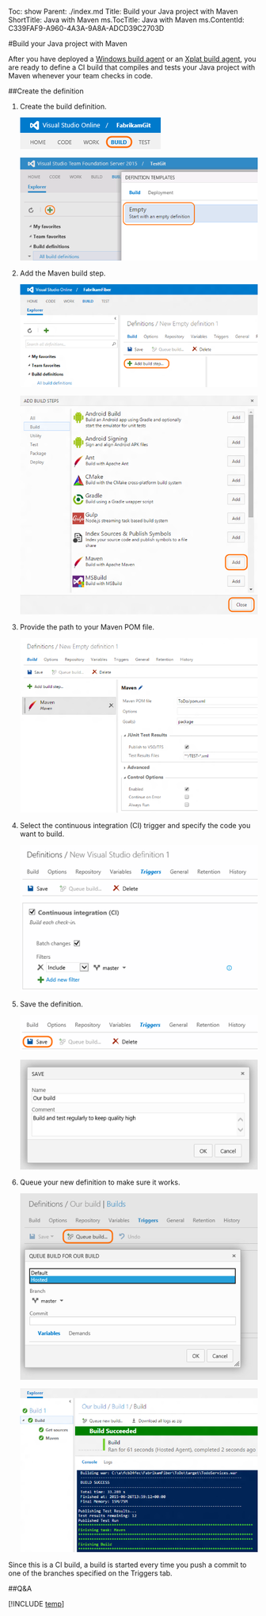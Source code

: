 Toc: show
Parent: ./index.md
Title: Build your Java project with Maven
ShortTitle: Java with Maven
ms.TocTitle: Java with Maven
ms.ContentId: C339FAF9-A960-4A3A-9A8A-ADCD39C2703D

#Build your Java project with Maven

After you have deployed a [Windows build agent](../agents/windows.md) or an [Xplat build agent](../agents/xplat.md), you are ready to define a CI build that compiles and tests your Java project with Maven whenever your team checks in code.

##Create the definition

1.  Create the build definition.
    
    ![Build tab](../_shared/_img/web-portal-build-tab.png)
    
    ![New Java build](_img/new-java-build-from-definition-templates.png)
2.  Add the Maven build step.
    
    ![Add build step](_img/add-build-step.png)
    
    ![Add Maven build step](_img/add-build-step-maven.png)
3.  Provide the path to your Maven POM file.
    
    ![Maven build step](_img/maven-build-step.png)
4.  Select the continuous integration (CI) trigger and specify the code you want to build.
    
    ![CI trigger](../_shared/_img/build-trigger-ci-master-batch.png)
5.  Save the definition.
    
    ![Save button](../_shared/_img/build-definition-save-button.png)
    
    ![Save the build](../_shared/_img/BldSave.png)
6.  Queue your new definition to make sure it works.
    
    ![Queue the build](_img/queue-build-dialog-box-with-hosted.png)
    
    ![Completed build](_img/eclipse-build-completed.png)

Since this is a CI build, a build is started every time you push a commit to one of the branches specified on the Triggers tab.

##Q&A

[!INCLUDE [temp](../_shared/qa-variable-secret.md)]



